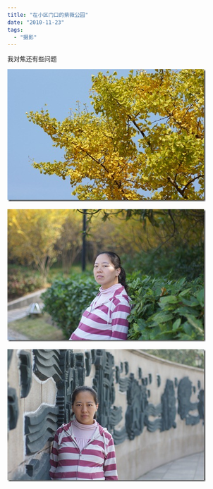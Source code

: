 ```yaml
---
title: "在小区门口的紫薇公园"
date: "2010-11-23"
tags: 
  - "摄影"
---
```


我对焦还有些问题

[![DSC00216](images/dsc00216_thumb.jpg "DSC00216")](http://ruanqizhen.wordpress.com/wp-content/uploads/2010/11/dsc00216.jpg)

[![DSC00219](images/dsc00219_thumb.jpg "DSC00219")](http://ruanqizhen.wordpress.com/wp-content/uploads/2010/11/dsc00219.jpg)

[![DSC00240](images/dsc00240_thumb.jpg "DSC00240")](http://ruanqizhen.wordpress.com/wp-content/uploads/2010/11/dsc00240.jpg)
